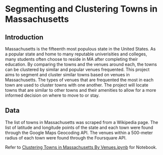 # Segmenting and Clustering Towns in Massachusetts

## Introduction
Massachusetts is the fifteenth most populous state in the United States. As a popular state and home to many reputable univerisities and colleges, many students often choose to reside in MA after completing their education. By comparing the towns and the venues around each, the towns can be clustered by similar and popular venues frequented. This project aims to segment and cluster similar towns based on venues in Massachusetts. The types of venues that are frequented the most in each town are used to cluster towns with one another. The project will locate towns that are similar to other towns and their amenities to allow for a more informed decision on where to move to or stay. 

## Data
The list of towns in Massachusetts was scraped from a Wikipedia page. The list of latitude and longitude points of the state and each town were found through the Google Maps Geocoding API. The venues within a 500-meter radius of each town were found through the Foursquare API. 


Refer to [Clustering Towns in Massachusetts By Venues.ipynb](https://github.com/vivian-xia/Coursera_Capstone/blob/master/Clustering%20Towns%20in%20Massachusetts%20By%20Venues.ipynb) for Notebook.
